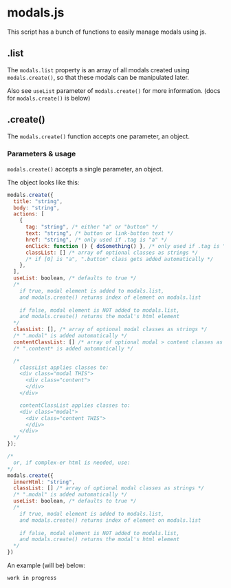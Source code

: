 # modals.js

This script has a bunch of functions to easily manage modals using js.

## .list

The `modals.list` property is an array of all modals created using `modals.create()`, so that these modals can be manipulated later.

Also see `useList` parameter of `modals.create()` for more information. (docs for `modals.create()` is below)

## .create()

The `modals.create()` function accepts one parameter, an object.

### Parameters & usage

`modals.create()` accepts a single parameter, an object.

The object looks like this:

```javascript
modals.create({
  title: "string",
  body: "string",
  actions: [
    {
      tag: "string", /* either "a" or "button" */
      text: "string", /* button or link-button text */
      href: "string", /* only used if .tag is "a" */
      onClick: function () { doSomething() }, /* only used if .tag is "button" */
      classList: [] /* array of optional classes as strings */
      /* if [0] is "a", ".button" class gets added automatically */
    },
  ],
  useList: boolean, /* defaults to true */
  /*
    if true, modal element is added to modals.list,
    and modals.create() returns index of element on modals.list
    
    if false, modal element is NOT added to modals.list,
    and modals.create() returns the modal's html element
  */
  classList: [], /* array of optional modal classes as strings */
  /* ".modal" is added automatically */
  contentClassList: [] /* array of optional modal > content classes as strings */
  /* ".content* is added automatically */

  /*
    classList applies classes to:
    <div class="modal THIS">
      <div class="content">
      </div>
    </div>

    contentClassList applies classes to:
    <div class="modal">
      <div class="content THIS">
      </div>
    </div>
  */
});

/*
  or, if complex-er html is needed, use:
*/
modals.create({
  innerHtml: "string",
  classList: [] /* array of optional modal classes as strings */
  /* ".modal" is added automatically */
  useList: boolean, /* defaults to true */
  /*
    if true, modal element is added to modals.list,
    and modals.create() returns index of element on modals.list
    
    if false, modal element is NOT added to modals.list,
    and modals.create() returns the modal's html element
  */
})
```

An example (will be) below:
```
work in progress
```
